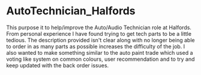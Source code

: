 # AutoTechnician_Halfords
This purpose it to help/improve the Auto/Audio Technician role at Halfords. From personal experience I have found trying to get tech parts to be a little tedious. The description provided isn't clear along with no longer being able to order in as many parts as possible increases the difficulty of the job. I also wanted to make something similar to the auto paint trade which used a voting like system on common colours, user recommendation and to try and keep updated with the back order issues.
